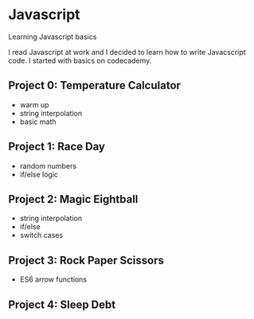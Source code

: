 # Javascript
Learning Javascript basics

I read Javascript at work and I decided to learn how to write Javacscript code. I started with basics on codecademy.

## Project 0: Temperature Calculator
* warm up
* string interpolation
* basic math

## Project 1: Race Day
* random numbers
* if/else logic

## Project 2: Magic Eightball
* string interpolation
* if/else
* switch cases

## Project 3: Rock Paper Scissors
* ES6 arrow functions

## Project 4: Sleep Debt
